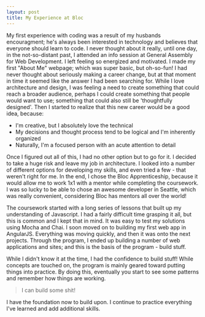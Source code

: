 ```yaml
---
layout: post
title: My Experience at Bloc
---
```

My first experience with coding was a result of my husbands encouragment; he's always been interested in technology and believes that everyone should learn to code. I never thought about it really, until one day, in the not-so-distant past, I attended an info session at General Assembly for Web Development. I left feeling so energized and motivated. I made my first "About Me" webpage; which was super basic, but oh-so-fun!  I had never thought about seriously making a career change, but at that moment in time it seemed like the answer I had been searching for.  While I love architecture and design, I was feeling a need to create something that could reach a broader audience, perhaps I could create something that people would want to use; something that could also still be 'thoughtfully designed'. Then I started to realize that this new career would be a good idea, because:  

* I'm creative, but I absolutely love the technical
* My decisions and thought process tend to be logical and I'm inherently organized
* Naturally, I'm a focused person with an acute attention to detail

Once I figured out all of this, I had no other option but to go for it. I decided to take a huge risk and leave my job in architecture. I looked into a number of different options for developing my skills, and even tried a few - that weren't right for me.  In the end, I chose the Bloc Apprenticeship, because it would allow me to work 1x1 with a mentor while completing the coursework. I was so lucky to be able to chose an awesome developer in Seattle, which was really convenient, considering Bloc has mentors all over the world! 

The coursework started with a long series of lessons that built up my understanding of Javascript. I had a fairly difficult time grasping it all, but this is common and I kept that in mind. It was easy to test my solutions using Mocha and Chai. I soon moved on to building my first web app in AngularJS. Everything was moving quickly, and then it was onto the next projects. Through the program, I ended up building a number of web applications and sites; and this is the basis of the program - build stuff.  

While I didn't know it at the time, I had the confidence to build stuff! While concepts are touched on, the program is mainly geared toward putting things into practice. By doing this, eventually you start to see some patterns and remember how things are working. 

> I can build some shit!

I have the foundation now to build upon. I continue to practice everything I've learned and add additional skills.

